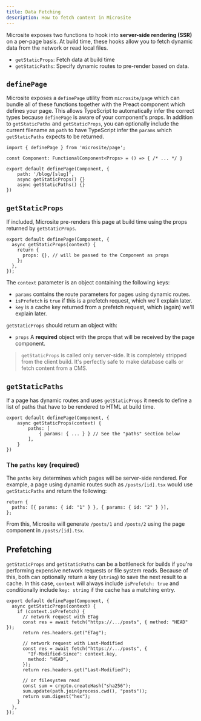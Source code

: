 ```yaml
---
title: Data Fetching
description: How to fetch content in Microsite
---
```


Microsite exposes two functions to hook into **server-side rendering (SSR)** on a per-page basis. At build time, these hooks allow you to fetch dynamic data from the network or read local files.

- `getStaticProps`: Fetch data at build time
- `getStaticPaths`: Specify dynamic routes to pre-render based on data.

## `definePage`

Microsite exposes a `definePage` utility from `microsite/page` which can bundle all of these functions together with the Preact component which defines your page. This allows TypeScript to automatically infer the correct types because `definePage` is aware of your component's props. In addition to `getStaticPaths` and `getStaticProps`, you can optionally include the current filename as `path` to have TypeScript infer the `params` which `getStaticPaths` expects to be returned.

```tsx
import { definePage } from 'microsite/page';

const Component: FunctionalComponent<Props> = () => { /* ... */ }

export default definePage(Component, {
    path: '/blog/[slug]',
    async getStaticProps() {}
    async getStaticPaths() {}
})
```

## `getStaticProps`

If included, Microsite pre-renders this page at build time using the props returned by `getStaticProps`.

```tsx
export default definePage(Component, {
  async getStaticProps(context) {
    return {
      props: {}, // will be passed to the Component as props
    };
  },
});
```

The `context` parameter is an object containing the following keys:

- `params` contains the route parameters for pages using dynamic routes.
- `isPrefetch` is `true` if this is a prefetch request, which we'll explain later.
- `key` is a cache key returned from a prefetch request, which (again) we'll explain later.

`getStaticProps` should return an object with:

- `props` A **required** object with the props that will be received by the page component.

> `getStaticProps` is called only server-side. It is completely stripped from the client build. It's perfectly safe to make database calls or fetch content from a CMS.

## `getStaticPaths`

If a page has dynamic routes and uses `getStaticProps` it needs to define a list of paths that have to be rendered to HTML at build time.

```tsx
export default definePage(Component, {
    async getStaticProps(context) {
        paths: [
            { params: { ... } } // See the "paths" section below
        ],
    }
})
```

### The `paths` key (required)

The `paths` key determines which pages will be server-side rendered. For example, a page using dynamic routes such as `/posts/[id].tsx` would use `getStaticPaths` and return the following:

```tsx
return {
  paths: [{ params: { id: "1" } }, { params: { id: "2" } }],
};
```

From this, Microsite will generate `/posts/1` and `/posts/2` using the page component in `/posts/[id].tsx`.

## Prefetching

`getStaticProps` and `getStaticPaths` can be a bottleneck for builds if you're performing expensive network requests or file system reads. Because of this, both can optionally return a key (`string`) to save the next result to a cache. In this case, `context` will always include `isPrefetch: true` and conditionally include `key: string` if the cache has a matching entry.

```tsx
export default definePage(Component, {
  async getStaticProps(context) {
    if (context.isPrefetch) {
      // network request with ETag
      const res = await fetch("https://.../posts", { method: "HEAD" });
      return res.headers.get("ETag");

      // network request with Last-Modified
      const res = await fetch("https://.../posts", {
        "If-Modified-Since": context.key,
        method: "HEAD",
      });
      return res.headers.get("Last-Modified");

      // or filesystem read
      const sum = crypto.createHash("sha256");
      sum.update(path.join(process.cwd(), "posts"));
      return sum.digest("hex");
    }
  },
});
```
